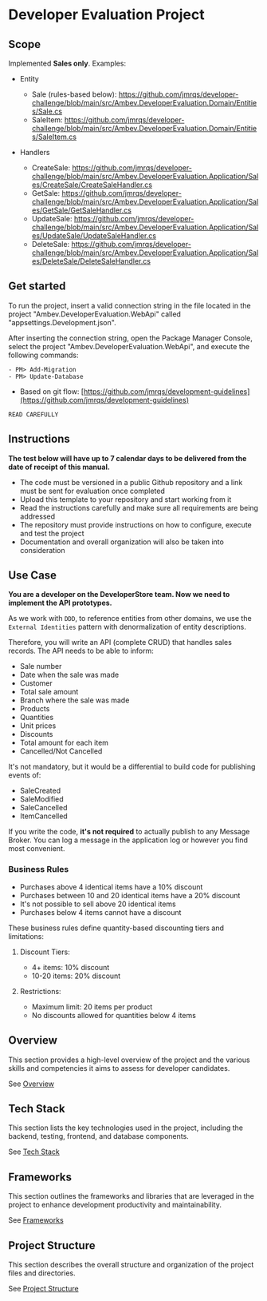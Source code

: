 # Developer Evaluation Project

## Scope

Implemented **Sales only**. Examples:

- Entity
  - Sale (rules-based below): https://github.com/jmrqs/developer-challenge/blob/main/src/Ambev.DeveloperEvaluation.Domain/Entities/Sale.cs
  - SaleItem: https://github.com/jmrqs/developer-challenge/blob/main/src/Ambev.DeveloperEvaluation.Domain/Entities/SaleItem.cs

- Handlers
  - CreateSale: https://github.com/jmrqs/developer-challenge/blob/main/src/Ambev.DeveloperEvaluation.Application/Sales/CreateSale/CreateSaleHandler.cs
  - GetSale: https://github.com/jmrqs/developer-challenge/blob/main/src/Ambev.DeveloperEvaluation.Application/Sales/GetSale/GetSaleHandler.cs
  - UpdateSale: https://github.com/jmrqs/developer-challenge/blob/main/src/Ambev.DeveloperEvaluation.Application/Sales/UpdateSale/UpdateSaleHandler.cs
  - DeleteSale: https://github.com/jmrqs/developer-challenge/blob/main/src/Ambev.DeveloperEvaluation.Application/Sales/DeleteSale/DeleteSaleHandler.cs



## Get started

To run the project, insert a valid connection string in the file located in the project "Ambev.DeveloperEvaluation.WebApi" called "appsettings.Development.json".

After inserting the connection string, open the Package Manager Console, select the project "Ambev.DeveloperEvaluation.WebApi", and execute the following commands:
```
- PM> Add-Migration
- PM> Update-Database
```

* Based on git flow: [https://github.com/jmrqs/development-guidelines](https://github.com/jmrqs/development-guidelines)

`READ CAREFULLY`

## Instructions
**The test below will have up to 7 calendar days to be delivered from the date of receipt of this manual.**

- The code must be versioned in a public Github repository and a link must be sent for evaluation once completed
- Upload this template to your repository and start working from it
- Read the instructions carefully and make sure all requirements are being addressed
- The repository must provide instructions on how to configure, execute and test the project
- Documentation and overall organization will also be taken into consideration

## Use Case
**You are a developer on the DeveloperStore team. Now we need to implement the API prototypes.**

As we work with `DDD`, to reference entities from other domains, we use the `External Identities` pattern with denormalization of entity descriptions.

Therefore, you will write an API (complete CRUD) that handles sales records. The API needs to be able to inform:

* Sale number
* Date when the sale was made
* Customer
* Total sale amount
* Branch where the sale was made
* Products
* Quantities
* Unit prices
* Discounts
* Total amount for each item
* Cancelled/Not Cancelled

It's not mandatory, but it would be a differential to build code for publishing events of:
* SaleCreated
* SaleModified
* SaleCancelled
* ItemCancelled

If you write the code, **it's not required** to actually publish to any Message Broker. You can log a message in the application log or however you find most convenient.

### Business Rules

* Purchases above 4 identical items have a 10% discount
* Purchases between 10 and 20 identical items have a 20% discount
* It's not possible to sell above 20 identical items
* Purchases below 4 items cannot have a discount

These business rules define quantity-based discounting tiers and limitations:

1. Discount Tiers:
   - 4+ items: 10% discount
   - 10-20 items: 20% discount

2. Restrictions:
   - Maximum limit: 20 items per product
   - No discounts allowed for quantities below 4 items

## Overview
This section provides a high-level overview of the project and the various skills and competencies it aims to assess for developer candidates. 

See [Overview](/.doc/overview.md)

## Tech Stack
This section lists the key technologies used in the project, including the backend, testing, frontend, and database components. 

See [Tech Stack](/.doc/tech-stack.md)

## Frameworks
This section outlines the frameworks and libraries that are leveraged in the project to enhance development productivity and maintainability. 

See [Frameworks](/.doc/frameworks.md)

<!-- 
## API Structure
This section includes links to the detailed documentation for the different API resources:
- [API General](./docs/general-api.md)
- [Products API](/.doc/products-api.md)
- [Carts API](/.doc/carts-api.md)
- [Users API](/.doc/users-api.md)
- [Auth API](/.doc/auth-api.md)
-->

## Project Structure
This section describes the overall structure and organization of the project files and directories. 

See [Project Structure](/.doc/project-structure.md)